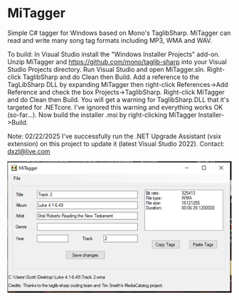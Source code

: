 # MiTagger
Simple C# tagger for Windows based on Mono's TaglibSharp.  MiTagger can read and write many song tag formats including MP3, WMA and WAV.

To build:
In Visual Studio install the "Windows Installer Projects" add-on. Unzip MiTagger and https://github.com/mono/taglib-sharp into your Visual Studio Projects directory. Run Visual Studio and open MiTagger.sln. Right-click TaglibSharp and do Clean then Build. Add a reference to the TagLibSharp DLL by expanding MiTagger then right-click References->Add Reference and check the box Projects->TaglibSharp. Right-click MiTagger and do Clean then Build. You will get a warning for TaglibSharp.DLL that it's targeted for .NETcore. I've ignored this warning and everything works OK (so-far...). Now build the installer .msi by right-clicking MiTagger Installer->Build.

Note: 02/22/2025 I've successfully run the .NET Upgrade Assistant (vsix extension) on this project to update it (latest Visual Studio 2022).
Contact: dxzl@live.com

![Preview](mitagger.png)
